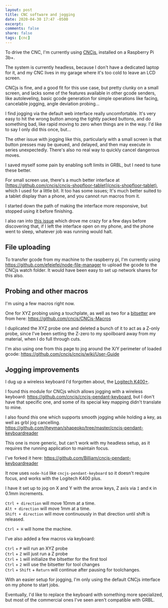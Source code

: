 ```yaml
---
layout: post
title: CNC software and jogging
date: 2020-04-30 17:47 -0500
excerpt:
comments: false
share: false
tags: [cnc]
---
```


To drive the CNC, I'm currently using [CNCjs](https://cnc.js.org), installed on a Raspberry Pi 3b+.

The system is currently headless, because I don't have a dedicated laptop for it, and my CNC lives in my garage where it's too cold to leave an LCD screen.

CNCjs is fine, and a good fit for this use case, but pretty clunky on a small screen, and lacks some of the features available in other gcode senders, like autoleveling, basic gcode generation for simple operations like facing, cancelable jogging, angle deviation probing...

I find jogging via the default web interface really uncomfortable. It's very easy to hit the wrong button among the tightly packed buttons, and do something bad, like rapid moving to zero when things are in the way. I'd like to say I only did this once, but...

The other issue with jogging like this, particularly with a small screen is that button presses may be queued, and delayed, and then may execute in series unexpectedly. There's also no real way to quickly cancel dangerous moves.

I saved myself some pain by enabling soft limits in GRBL, but I need to tune these better.

For small screen use, there's a much better interface at [https://github.com/cncjs/cncjs-shopfloor-tablet](cncjs-shopfloor-tablet), which I used for a little bit. It too has some issues; It's much better suited to a tablet display than a phone, and you cannot run macros from it.

I started down the path of making the interface more responsive, but stopped using it before finishing.

I also ran into [this issue](https://github.com/cncjs/cncjs-shopfloor-tablet/issues/20#issuecomment-612715384) which drove me crazy for a few days before discovering that, if I left the interface open on my phone, and the phone went to sleep, whatever job was running would halt.

## File uploading

To transfer gcode from my machine to the raspberry pi, I'm currently using <https://github.com/efeiefei/node-file-manager>
to upload the gcode to the CNCjs watch folder. It would have been easy to set up network shares for this also.

## Probing and other macros

I'm using a few macros right now.

One for XYZ probing using a touchplate, as well as two for a [bitsetter](https://www.youtube.com/watch?v=I97XwLBmyuc) are from here: <https://github.com/cncjs/CNCjs-Macros>

I duplicated the XYZ probe one and deleted a bunch of it to act as a Z-only probe, since I've been
setting the Z-zero to my spoilboard away from my material, when I do full through cuts.

I'm also using one from this page to jog around the X/Y perimeter of loaded gcode:
<https://github.com/cncjs/cncjs/wiki/User-Guide>

## Jogging improvements

I dug up a wireless keyboard I'd forgotten about, the [Logitech K400+](https://www.logitech.com/en-us/product/wireless-touch-keyboard-k400-plus).

I found this module for CNCjs which allows jogging with a wireless keyboard: <https://github.com/cncjs/cncjs-pendant-keyboard>, but I don't have that specific one,
and some of its special key mapping didn't translate to mine.

I also found _this_ one which supports smooth jogging while holding a key, as well as grbl jog cancelling.
<https://github.com/jheyman/shapeoko/tree/master/cncjs-pendant-keyboardreader>

This one is more generic, but can't work with my headless setup, as it requires the running application
to maintain focus.

I've forked it here: <https://github.com/Billiam/cncjs-pendant-keyboardreader>

It now uses `node-hid` like `cncjs-pendant-keyboard` so it doesn't require focus,
and works with the Logitech K400 plus.

I have it set up to jog on X and Y with the arrow keys, Z axis via `I` and `K` in 0.1mm increments.

`Ctrl + direction` will move 10mm at a time.  
`Alt + direction` will move 1mm at a time.  
`Shift + direction` will move continuously in that direction until shift is released.  

`Ctrl + H` will home the machine.

I've also added a few macros via keyboard:

`Ctrl` + `P` will run an XYZ probe  
`Ctrl` + `Z` will just run a Z probe  
`Ctrl` + `1` will initialize the bitsetter for the first tool  
`Ctrl` + `2` will use the bitsetter for tool changes  
`Ctrl` + `Shift` + `Return` will continue after pausing for toolchanges.  

With an easier setup for jogging, I'm only using the default CNCjs interface on my phone to start jobs.

Eventually, I'd like to replace the keyboard with something more specialized, but most of the commercial ones I've seen aren't compatible with GRBL.
